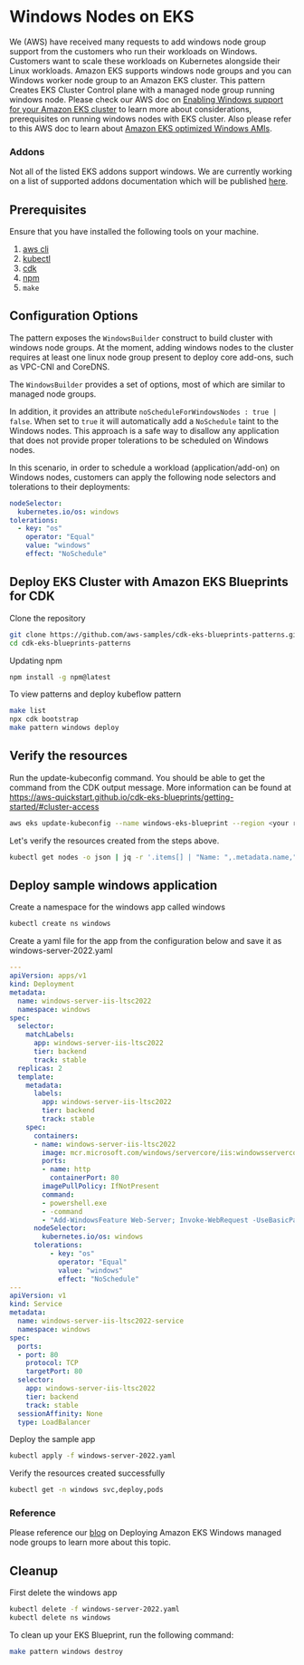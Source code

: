 # Windows Nodes on EKS

We (AWS) have received many requests to add windows node group support from the customers who run their workloads on Windows. Customers want to scale these workloads on Kubernetes alongside their Linux workloads. Amazon EKS supports windows node groups and you can Windows worker node group to an Amazon EKS cluster. This pattern Creates EKS Cluster Control plane with a managed node group running windows node. Please check our AWS doc on [Enabling Windows support for your Amazon EKS cluster](https://docs.aws.amazon.com/eks/latest/userguide/windows-support.html) to learn more about considerations, prerequisites on running windows nodes with EKS cluster. Also please refer to this AWS doc to learn about [Amazon EKS optimized Windows AMIs](https://docs.aws.amazon.com/eks/latest/userguide/eks-optimized-windows-ami.html).

### Addons
Not all of the listed EKS addons support windows. We are currently working on a list of supported addons documentation which will be published [here](https://github.com/aws-quickstart/cdk-eks-blueprints/blob/main/docs/addons/index.md).

## Prerequisites

Ensure that you have installed the following tools on your machine.

1. [aws cli](https://docs.aws.amazon.com/cli/latest/userguide/install-cliv2.html)
2. [kubectl](https://Kubernetes.io/docs/tasks/tools/)
3. [cdk](https://docs.aws.amazon.com/cdk/v2/guide/getting_started.html#getting_started_install)
4. [npm](https://docs.npmjs.com/cli/v8/commands/npm-install)
5. `make`

## Configuration Options

The pattern exposes the `WindowsBuilder` construct to build cluster with windows node groups. At the moment, adding windows nodes to the cluster requires at least one linux node group present to deploy core add-ons, such as VPC-CNI and CoreDNS. 

The `WindowsBuilder` provides a set of options, most of which are similar to managed node groups. 

In addition, it provides an attribute `noScheduleForWindowsNodes : true | false`. When set to `true` it will automatically add a `NoSchedule` taint to the Windows nodes. This approach is a safe way to disallow any application that does not provide proper tolerations to be scheduled on Windows nodes. 

In this scenario, in order to schedule a workload (application/add-on) on Windows nodes, customers can apply the following node selectors and tolerations to their deployments:

```yaml
nodeSelector:
  kubernetes.io/os: windows
tolerations:
  - key: "os"
    operator: "Equal"
    value: "windows"
    effect: "NoSchedule"
```

## Deploy EKS Cluster with Amazon EKS Blueprints for CDK

Clone the repository

```sh
git clone https://github.com/aws-samples/cdk-eks-blueprints-patterns.git
cd cdk-eks-blueprints-patterns
```

Updating npm

```sh
npm install -g npm@latest
```

To view patterns and deploy kubeflow pattern

```sh
make list
npx cdk bootstrap
make pattern windows deploy
```

## Verify the resources

Run the update-kubeconfig command. You should be able to get the command from the CDK output message. More information can be found at https://aws-quickstart.github.io/cdk-eks-blueprints/getting-started/#cluster-access

```sh
aws eks update-kubeconfig --name windows-eks-blueprint --region <your region> --role-arn arn:aws:iam::xxxxxxxxx:role/windows-construct-bluepr-windowsconstructbluepri-1OZNO42GH3OCB
```

Let's verify the resources created from the steps above.

```sh
kubectl get nodes -o json | jq -r '.items[] | "Name: ",.metadata.name,"\nInstance Type: ",.metadata.labels."beta.kubernetes.io/instance-type","\nOS Type: ",.metadata.labels."beta.kubernetes.io/os","\n"' # Output shows Windows and Linux Nodes
```

## Deploy sample windows application

Create a namespace for the windows app called windows

```sh
kubectl create ns windows
```

Create a yaml file for the app from the configuration below and save it as windows-server-2022.yaml

```yaml
---
apiVersion: apps/v1
kind: Deployment
metadata:
  name: windows-server-iis-ltsc2022
  namespace: windows
spec:
  selector:
    matchLabels:
      app: windows-server-iis-ltsc2022
      tier: backend
      track: stable
  replicas: 2
  template:
    metadata:
      labels:
        app: windows-server-iis-ltsc2022
        tier: backend
        track: stable
    spec:
      containers:
      - name: windows-server-iis-ltsc2022
        image: mcr.microsoft.com/windows/servercore/iis:windowsservercore-ltsc2022
        ports:
        - name: http
          containerPort: 80
        imagePullPolicy: IfNotPresent
        command:
        - powershell.exe
        - -command
        - "Add-WindowsFeature Web-Server; Invoke-WebRequest -UseBasicParsing -Uri 'https://dotnetbinaries.blob.core.windows.net/servicemonitor/2.0.1.6/ServiceMonitor.exe' -OutFile 'C:\\ServiceMonitor.exe'; echo '<html><body><br/><br/><H1>Our first pods running on Windows managed node groups! Powered by Windows Server LTSC 2022.<H1></body><html>' > C:\\inetpub\\wwwroot\\iisstart.htm; C:\\ServiceMonitor.exe 'w3svc'; "
      nodeSelector:
        kubernetes.io/os: windows
      tolerations:
          - key: "os"
            operator: "Equal"
            value: "windows"
            effect: "NoSchedule"
---
apiVersion: v1
kind: Service
metadata:
  name: windows-server-iis-ltsc2022-service
  namespace: windows
spec:
  ports:
  - port: 80
    protocol: TCP
    targetPort: 80
  selector:
    app: windows-server-iis-ltsc2022
    tier: backend
    track: stable
  sessionAffinity: None
  type: LoadBalancer
```

Deploy the sample app

```sh
kubectl apply -f windows-server-2022.yaml
```

Verify the resources created successfully

```sh
kubectl get -n windows svc,deploy,pods
```

### Reference

Please reference our [blog](https://aws.amazon.com/blogs/containers/deploying-amazon-eks-windows-managed-node-groups/#:~:text=2.-,Deploy%20a%20sample%20application,-Now%20that%20ourhttps://aws.amazon.com/blogs/containers/deploying-amazon-eks-windows-managed-node-groups/#:~:text=2.-,Deploy%20a%20sample%20application,-Now%20that%20our) on Deploying Amazon EKS Windows managed node groups to learn more about this topic.


## Cleanup

First delete the windows app

```sh
kubectl delete -f windows-server-2022.yaml
kubectl delete ns windows
```

To clean up your EKS Blueprint, run the following command:

```sh
make pattern windows destroy
```
